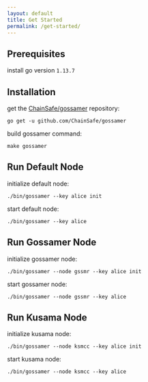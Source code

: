 ```yaml
---
layout: default
title: Get Started
permalink: /get-started/
---
```


## Prerequisites

install go version `1.13.7`

## Installation

get the [ChainSafe/gossamer](https://github.com/ChainSafe/gossamer) repository:
```
go get -u github.com/ChainSafe/gossamer
```

build gossamer command:
```
make gossamer
```

## Run Default Node

initialize default node:
```
./bin/gossamer --key alice init
```

start default node:
```
./bin/gossamer --key alice
```

## Run Gossamer Node

initialize gossamer node:
```
./bin/gossamer --node gssmr --key alice init
```

start gossamer node:
```
./bin/gossamer --node gssmr --key alice
```

## Run Kusama Node

initialize kusama node:
```
./bin/gossamer --node ksmcc --key alice init
```

start kusama node:
```
./bin/gossamer --node ksmcc --key alice
```
